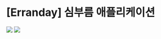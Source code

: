 # [Erranday] 심부름 애플리케이션
<p> 
<img src="https://img.shields.io/badge/Android%20Studio-23c26a.svg?&style=for-the-badge&logo=Android%20Studio&logoColor=white"/>
<img src="https://img.shields.io/badge/Java-3776AB.svg?style=for-the-badge&logo=oracle&logoColor=white"/>
</p>
